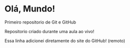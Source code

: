 # Olá, Mundo!
 Primeiro repositorio de Git e GitHub

 Repositorio criado durante uma aula ao vivo!

Essa linha adicionei diretamente do site do GitHub! (remoto)
